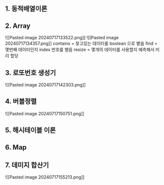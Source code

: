 
## 1. 동적배열이론
## 2. Array
![[Pasted image 20240717133522.png]]
![[Pasted image 20240717134357.png]]
contains = 찾고있는 데이터를 boolean 으로 뱉음
find = 몇번째 데이터인지 index 번호를 뱉음
resize = 몇개의 데이터를 사용할지 예측해서 미리 할당

## 3. 로또번호 생성기

![[Pasted image 20240717142303.png]]

## 4. 버블정렬

![[Pasted image 20240717150751.png]]


## 5. 해시테이블 이론
## 6. Map
## 7. 데미지 합산기

![[Pasted image 20240717155213.png]]